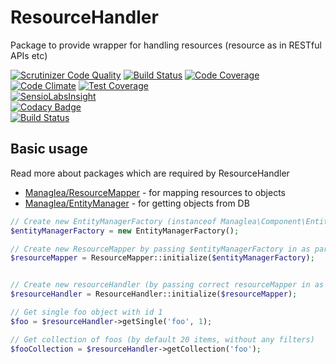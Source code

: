 # ResourceHandler
Package to provide wrapper for handling resources (resource as in RESTful APIs etc)

[![Scrutinizer Code Quality](https://scrutinizer-ci.com/g/managlea/ResourceHandler/badges/quality-score.png?b=master)](https://scrutinizer-ci.com/g/managlea/ResourceHandler/?branch=master) [![Build Status](https://scrutinizer-ci.com/g/managlea/ResourceHandler/badges/build.png?b=master)](https://scrutinizer-ci.com/g/managlea/ResourceHandler/build-status/master) [![Code Coverage](https://scrutinizer-ci.com/g/managlea/ResourceHandler/badges/coverage.png?b=master)](https://scrutinizer-ci.com/g/managlea/ResourceHandler/?branch=master)  
[![Code Climate](https://codeclimate.com/github/managlea/ResourceHandler/badges/gpa.svg)](https://codeclimate.com/github/managlea/ResourceHandler) [![Test Coverage](https://codeclimate.com/github/managlea/ResourceHandler/badges/coverage.svg)](https://codeclimate.com/github/managlea/ResourceHandler/coverage)  
[![SensioLabsInsight](https://insight.sensiolabs.com/projects/39e46ddc-da95-4449-a104-616a1f55dde9/mini.png)](https://insight.sensiolabs.com/projects/39e46ddc-da95-4449-a104-616a1f55dde9)  
[![Codacy Badge](https://api.codacy.com/project/badge/grade/0d97db45677b41ae8e941ebf99d1f7e0)](https://www.codacy.com/app/Managlea/ResourceHandler)  
[![Build Status](https://travis-ci.org/managlea/ResourceHandler.svg?branch=master)](https://travis-ci.org/managlea/ResourceHandler)
## Basic usage
Read more about packages which are required by ResourceHandler
* [Managlea/ResourceMapper](https://github.com/managlea/ResourceMapper) - for mapping resources to objects
* [Managlea/EntityManager](https://github.com/managlea/EntityManager) - for getting objects from DB
```php
// Create new EntityManagerFactory (instanceof Managlea\Component\EntityManagerFactoryInterface)
$entityManagerFactory = new EntityManagerFactory();

// Create new ResourceMapper by passing $entityManagerFactory in as parameter
$resourceMapper = ResourceMapper::initialize($entityManagerFactory);


// Create new resourceHandler (by passing correct resourceMapper in as parameter)
$resourceHandler = ResourceHandler::initialize($resourceMapper);

// Get single foo object with id 1
$foo = $resourceHandler->getSingle('foo', 1);

// Get collection of foos (by default 20 items, without any filters)
$fooCollection = $resourceHandler->getCollection('foo');
```
